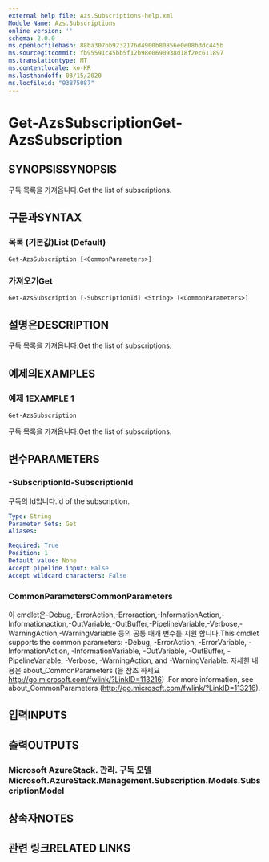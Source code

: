 ```yaml
---
external help file: Azs.Subscriptions-help.xml
Module Name: Azs.Subscriptions
online version: ''
schema: 2.0.0
ms.openlocfilehash: 88ba307bb9232176d4900b80856e0e08b3dc445b
ms.sourcegitcommit: fb95591c45bb5f12b98e0690938d18f2ec611897
ms.translationtype: MT
ms.contentlocale: ko-KR
ms.lasthandoff: 03/15/2020
ms.locfileid: "93875087"
---
```

# <span data-ttu-id="6bd32-101">Get-AzsSubscription</span><span class="sxs-lookup"><span data-stu-id="6bd32-101">Get-AzsSubscription</span></span>

## <span data-ttu-id="6bd32-102">SYNOPSIS</span><span class="sxs-lookup"><span data-stu-id="6bd32-102">SYNOPSIS</span></span>
<span data-ttu-id="6bd32-103">구독 목록을 가져옵니다.</span><span class="sxs-lookup"><span data-stu-id="6bd32-103">Get the list of subscriptions.</span></span>

## <span data-ttu-id="6bd32-104">구문과</span><span class="sxs-lookup"><span data-stu-id="6bd32-104">SYNTAX</span></span>

### <span data-ttu-id="6bd32-105">목록 (기본값)</span><span class="sxs-lookup"><span data-stu-id="6bd32-105">List (Default)</span></span>
```
Get-AzsSubscription [<CommonParameters>]
```

### <span data-ttu-id="6bd32-106">가져오기</span><span class="sxs-lookup"><span data-stu-id="6bd32-106">Get</span></span>
```
Get-AzsSubscription [-SubscriptionId] <String> [<CommonParameters>]
```

## <span data-ttu-id="6bd32-107">설명은</span><span class="sxs-lookup"><span data-stu-id="6bd32-107">DESCRIPTION</span></span>
<span data-ttu-id="6bd32-108">구독 목록을 가져옵니다.</span><span class="sxs-lookup"><span data-stu-id="6bd32-108">Get the list of subscriptions.</span></span>

## <span data-ttu-id="6bd32-109">예제의</span><span class="sxs-lookup"><span data-stu-id="6bd32-109">EXAMPLES</span></span>

### <span data-ttu-id="6bd32-110">예제 1</span><span class="sxs-lookup"><span data-stu-id="6bd32-110">EXAMPLE 1</span></span>
```
Get-AzsSubscription
```

<span data-ttu-id="6bd32-111">구독 목록을 가져옵니다.</span><span class="sxs-lookup"><span data-stu-id="6bd32-111">Get the list of subscriptions.</span></span>

## <span data-ttu-id="6bd32-112">변수</span><span class="sxs-lookup"><span data-stu-id="6bd32-112">PARAMETERS</span></span>

### <span data-ttu-id="6bd32-113">-SubscriptionId</span><span class="sxs-lookup"><span data-stu-id="6bd32-113">-SubscriptionId</span></span>
<span data-ttu-id="6bd32-114">구독의 Id입니다.</span><span class="sxs-lookup"><span data-stu-id="6bd32-114">Id of the subscription.</span></span>

```yaml
Type: String
Parameter Sets: Get
Aliases:

Required: True
Position: 1
Default value: None
Accept pipeline input: False
Accept wildcard characters: False
```

### <span data-ttu-id="6bd32-115">CommonParameters</span><span class="sxs-lookup"><span data-stu-id="6bd32-115">CommonParameters</span></span>
<span data-ttu-id="6bd32-116">이 cmdlet은-Debug,-ErrorAction,-Erroraction,-InformationAction,-Informationaction,-OutVariable,-OutBuffer,-PipelineVariable,-Verbose,-WarningAction,-WarningVariable 등의 공통 매개 변수를 지원 합니다.</span><span class="sxs-lookup"><span data-stu-id="6bd32-116">This cmdlet supports the common parameters: -Debug, -ErrorAction, -ErrorVariable, -InformationAction, -InformationVariable, -OutVariable, -OutBuffer, -PipelineVariable, -Verbose, -WarningAction, and -WarningVariable.</span></span> <span data-ttu-id="6bd32-117">자세한 내용은 about_CommonParameters (을 참조 하세요 http://go.microsoft.com/fwlink/?LinkID=113216) .</span><span class="sxs-lookup"><span data-stu-id="6bd32-117">For more information, see about_CommonParameters (http://go.microsoft.com/fwlink/?LinkID=113216).</span></span>

## <span data-ttu-id="6bd32-118">입력</span><span class="sxs-lookup"><span data-stu-id="6bd32-118">INPUTS</span></span>

## <span data-ttu-id="6bd32-119">출력</span><span class="sxs-lookup"><span data-stu-id="6bd32-119">OUTPUTS</span></span>

### <span data-ttu-id="6bd32-120">Microsoft AzureStack. 관리. 구독 모델</span><span class="sxs-lookup"><span data-stu-id="6bd32-120">Microsoft.AzureStack.Management.Subscription.Models.SubscriptionModel</span></span>

## <span data-ttu-id="6bd32-121">상속자</span><span class="sxs-lookup"><span data-stu-id="6bd32-121">NOTES</span></span>

## <span data-ttu-id="6bd32-122">관련 링크</span><span class="sxs-lookup"><span data-stu-id="6bd32-122">RELATED LINKS</span></span>
